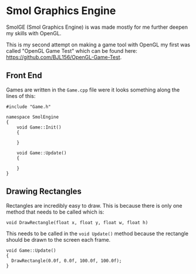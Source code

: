 # Smol Graphics Engine
SmolGE (Smol Graphics Engine) is was made mostly for me further deepen my skills with OpenGL.

This is my second attempt on making a game tool with OpenGL my first was called "OpenGL Game Test" which can be found here: https://github.com/BJL156/OpenGL-Game-Test.

## Front End
Games are written in the `Game.cpp` file were it looks something along the lines of this:
```
#include "Game.h"

namespace SmolEngine
{
	void Game::Init()
	{
  
	}

	void Game::Update()
	{
  
	}
}
```

## Drawing Rectangles
Rectangles are incredibly easy to draw. This is because there is only one method that needs to be called which is:

`void DrawRectangle(float x, float y, float w, float h)`

This needs to be called in the `void Update()` method because the rectangle should be drawn to the screen each frame.
```
void Game::Update()
{
  DrawRectangle(0.0f, 0.0f, 100.0f, 100.0f);
}
```
